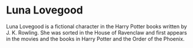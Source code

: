# Luna Lovegood
Luna Lovegood is a fictional character in the Harry Potter books written by J. K. Rowling. She was sorted in the House of Ravenclaw and first appears in the movies and the books in Harry Potter and the Order of the Phoenix.